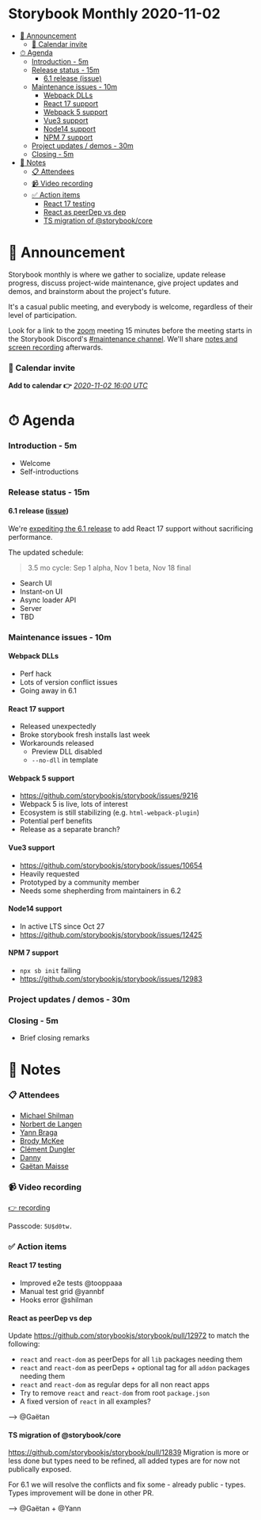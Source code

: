 <h1>Storybook Monthly 2020-11-02</h1>

- [📢 Announcement](#-announcement)
    - [📅 Calendar invite](#-calendar-invite)
- [⏱ Agenda](#-agenda)
    - [Introduction - 5m](#introduction---5m)
    - [Release status - 15m](#release-status---15m)
      - [6.1 release (issue)](#6dot1-release-issuehttpsgithubcomstorybookjsstorybookissues11884)
    - [Maintenance issues - 10m](#maintenance-issues---10m)
      - [Webpack DLLs](#webpack-dlls)
      - [React 17 support](#react-17-support)
      - [Webpack 5 support](#webpack-5-support)
      - [Vue3 support](#vue3-support)
      - [Node14 support](#node14-support)
      - [NPM 7 support](#npm-7-support)
    - [Project updates / demos - 30m](#project-updates--demos---30m)
    - [Closing - 5m](#closing---5m)
- [📝 Notes](#-notes)
    - [📋 Attendees](#-attendees)
    - [📹 Video recording](#-video-recording)
    - [✅ Action items](#-action-items)
      - [React 17 testing](#react-17-testing)
      - [React as peerDep vs dep](#react-as-peerdep-vs-dep)
      - [TS migration of @storybook/core](#ts-migration-of-storybookcore)

# 📢 Announcement

Storybook monthly is where we gather to socialize, update release progress, discuss project-wide maintenance, give project updates and demos, and brainstorm about the project's future.

It's a casual public meeting, and everybody is welcome, regardless of their level of participation.

Look for a link to the [zoom](https://zoom.us/) meeting 15 minutes before the meeting starts in the Storybook Discord's [#maintenance channel](https://discord.gg/qhAxMgN). We'll share [notes and screen recording](https://github.com/storybookjs/community) afterwards.

### 📅 Calendar invite

**Add to calendar 👉** [_2020-11-02 16:00 UTC_](https://calendar.google.com/event?action=TEMPLATE&tmeid=ZDRsM2g5c3JtOTRlM2dpNWNyZXMxcnRkbWxfMjAyMDAxMDZUMTYwMDAwWiA4ZDB1NzBzbm9zY2ZkOGw2Z2lrNm83M2syMEBn&tmsrc=8d0u70snoscfd8l6gik6o73k20%40group.calendar.google.com&scp=ALL)

# ⏱ Agenda

### Introduction - 5m

- Welcome
- Self-introductions

### Release status - 15m

#### 6.1 release ([issue](https://github.com/storybookjs/storybook/issues/11884))

We're [expediting the 6.1 release](https://docs.google.com/document/d/1KDyZgV-D92uKVnTETDsvINc7jJ1JeLXIQcoSgomfchE/edit?usp=sharing) to add React 17 support without sacrificing performance.

The updated schedule:

> 3.5 mo cycle: Sep 1 alpha, Nov 1 beta, Nov 18 final

- Search UI
- Instant-on UI
- Async loader API
- Server
- TBD

### Maintenance issues - 10m

#### Webpack DLLs

- Perf hack
- Lots of version conflict issues
- Going away in 6.1

#### React 17 support

- Released unexpectedly
- Broke storybook fresh installs last week
- Workarounds released
  - Preview DLL disabled
  - `--no-dll` in template

#### Webpack 5 support

- https://github.com/storybookjs/storybook/issues/9216
- Webpack 5 is live, lots of interest
- Ecosystem is still stabilizing (e.g. `html-webpack-plugin`)
- Potential perf benefits
- Release as a separate branch?

#### Vue3 support

- https://github.com/storybookjs/storybook/issues/10654
- Heavily requested
- Prototyped by a community member
- Needs some shepherding from maintainers in 6.2

#### Node14 support

- In active LTS since Oct 27
- https://github.com/storybookjs/storybook/issues/12425

#### NPM 7 support

- `npx sb init` failing
- https://github.com/storybookjs/storybook/issues/12983

### Project updates / demos - 30m

### Closing - 5m

- Brief closing remarks

# 📝 Notes

### 📋 Attendees

- [Michael Shilman](https://github.com/shilman)
- [Norbert de Langen](https://github.com/ndelangen)
- [Yann Braga](https://github.com/yannbf)
- [Brody McKee](https://github.com/mrmckeb)
- [Clément Dungler](https://github.com/tooppaaa)
- [Danny](https://github.com/dannyhw)
- [Gaëtan Maisse](https://github.com/gaetanmaisse)

### 📹 Video recording

[👉 recording](https://us02web.zoom.us/rec/play/oXQR60hLc_eQZPqYVZi5Ipxc6bLMmr3Qf1769Yn6k4Cft41OGuc-uvF7WQA0aZCKLzonTJnO4Ko3fy6O.YmBbFXEuv__Mkgo4?autoplay=true)

Passcode: `5U$d0tw.`

### ✅ Action items

#### React 17 testing

- Improved e2e tests @tooppaaa
- Manual test grid @yannbf
- Hooks error @shilman

#### React as peerDep vs dep

Update https://github.com/storybookjs/storybook/pull/12972 to match the following:

- `react` and `react-dom` as peerDeps for all `lib` packages needing them
- `react` and `react-dom` as peerDeps + optional tag for all `addon` packages needing them
- `react` and `react-dom` as regular deps for all non react apps
- Try to remove `react` and `react-dom` from root `package.json`
- A fixed version of `react` in all examples?

--> @Gaëtan

#### TS migration of @storybook/core

https://github.com/storybookjs/storybook/pull/12839
Migration is more or less done but types need to be refined, all added types are for now not publically exposed.

For 6.1 we will resolve the conflicts and fix some - already public - types.
Types improvement will be done in other PR.

--> @Gaëtan + @Yann

